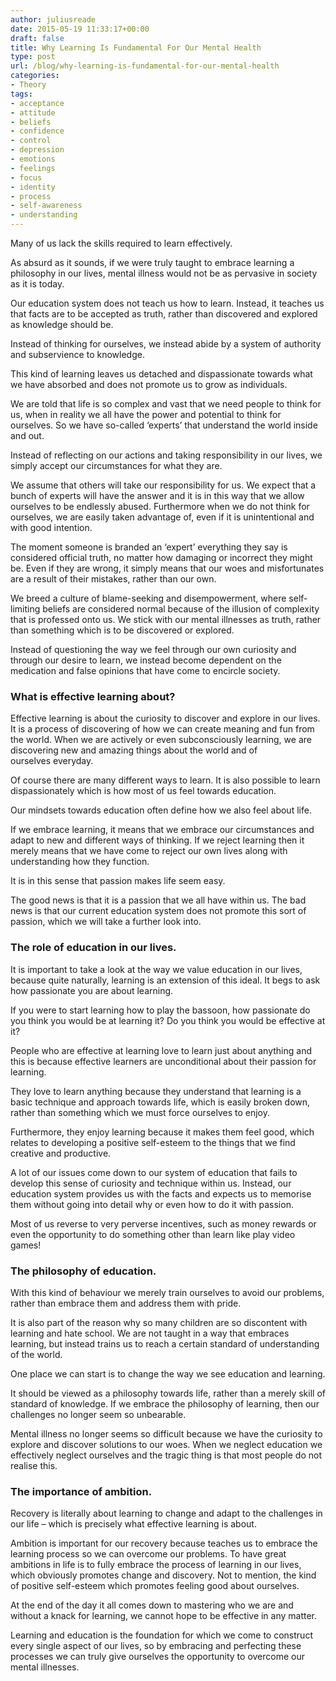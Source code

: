 ```yaml
---
author: juliusreade
date: 2015-05-19 11:33:17+00:00
draft: false
title: Why Learning Is Fundamental For Our Mental Health
type: post
url: /blog/why-learning-is-fundamental-for-our-mental-health
categories:
- Theory
tags:
- acceptance
- attitude
- beliefs
- confidence
- control
- depression
- emotions
- feelings
- focus
- identity
- process
- self-awareness
- understanding
---
```


Many of us lack the skills required to learn effectively.

As absurd as it sounds, if we were truly taught to embrace learning a philosophy in our lives, mental illness would not be as pervasive in society as it is today.

Our education system does not teach us how to learn. Instead, it teaches us that facts are to be accepted as truth, rather than discovered and explored as knowledge should be.

<!-- more -->

Instead of thinking for ourselves, we instead abide by a system of authority and subservience to knowledge.

This kind of learning leaves us detached and dispassionate towards what we have absorbed and does not promote us to grow as individuals.

We are told that life is so complex and vast that we need people to think for us, when in reality we all have the power and potential to think for ourselves. So we have so-called ‘experts’ that understand the world inside and out.

Instead of reflecting on our actions and taking responsibility in our lives, we simply accept our circumstances for what they are.

We assume that others will take our responsibility for us. We expect that a bunch of experts will have the answer and it is in this way that we allow ourselves to be endlessly abused. Furthermore when we do not think for ourselves, we are easily taken advantage of, even if it is unintentional and with good intention.

The moment someone is branded an ‘expert’ everything they say is considered official truth, no matter how damaging or incorrect they might be. Even if they are wrong, it simply means that our woes and misfortunates are a result of their mistakes, rather than our own.

We breed a culture of blame-seeking and disempowerment, where self-limiting beliefs are considered normal because of the illusion of complexity that is professed onto us. We stick with our mental illnesses as truth, rather than something which is to be discovered or explored.

Instead of questioning the way we feel through our own curiosity and through our desire to learn, we instead become dependent on the medication and false opinions that have come to encircle society.


### What is effective learning about?


Effective learning is about the curiosity to discover and explore in our lives. It is a process of discovering of how we can create meaning and fun from the world. When we are actively or even subconsciously learning, we are discovering new and amazing things about the world and of ourselves everyday.

Of course there are many different ways to learn. It is also possible to learn dispassionately which is how most of us feel towards education.

Our mindsets towards education often define how we also feel about life.

If we embrace learning, it means that we embrace our circumstances and adapt to new and different ways of thinking. If we reject learning then it merely means that we have come to reject our own lives along with understanding how they function.

It is in this sense that passion makes life seem easy.

The good news is that it is a passion that we all have within us. The bad news is that our current education system does not promote this sort of passion, which we will take a further look into.


### The role of education in our lives.


It is important to take a look at the way we value education in our lives, because quite naturally, learning is an extension of this ideal. It begs to ask how passionate you are about learning.

If you were to start learning how to play the bassoon, how passionate do you think you would be at learning it? Do you think you would be effective at it?

People who are effective at learning love to learn just about anything and this is because effective learners are unconditional about their passion for learning.

They love to learn anything because they understand that learning is a basic technique and approach towards life, which is easily broken down, rather than something which we must force ourselves to enjoy.

Furthermore, they enjoy learning because it makes them feel good, which relates to developing a positive self-esteem to the things that we find creative and productive.

A lot of our issues come down to our system of education that fails to develop this sense of curiosity and technique within us. Instead, our education system provides us with the facts and expects us to memorise them without going into detail why or even how to do it with passion.

Most of us reverse to very perverse incentives, such as money rewards or even the opportunity to do something other than learn like play video games!


### The philosophy of education.


With this kind of behaviour we merely train ourselves to avoid our problems, rather than embrace them and address them with pride.

It is also part of the reason why so many children are so discontent with learning and hate school. We are not taught in a way that embraces learning, but instead trains us to reach a certain standard of understanding of the world.

One place we can start is to change the way we see education and learning.

It should be viewed as a philosophy towards life, rather than a merely skill of standard of knowledge. If we embrace the philosophy of learning, then our challenges no longer seem so unbearable.

Mental illness no longer seems so difficult because we have the curiosity to explore and discover solutions to our woes. When we neglect education we effectively neglect ourselves and the tragic thing is that most people do not realise this.


### The importance of ambition.


Recovery is literally about learning to change and adapt to the challenges in our life – which is precisely what effective learning is about.

Ambition is important for our recovery because teaches us to embrace the learning process so we can overcome our problems. To have great ambitions in life is to fully embrace the process of learning in our lives, which obviously promotes change and discovery. Not to mention, the kind of positive self-esteem which promotes feeling good about ourselves.

At the end of the day it all comes down to mastering who we are and without a knack for learning, we cannot hope to be effective in any matter.

Learning and education is the foundation for which we come to construct every single aspect of our lives, so by embracing and perfecting these processes we can truly give ourselves the opportunity to overcome our mental illnesses.
